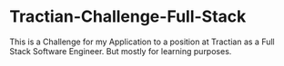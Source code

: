 # Tractian-Challenge-Full-Stack
This is a Challenge for my Application to a position at Tractian as a Full Stack Software Engineer. But mostly for learning purposes.
